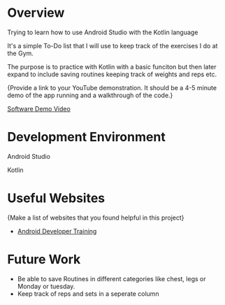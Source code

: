 # Overview

Trying to learn how to use Android Studio with the Kotlin language

It's a simple To-Do list that I will use to keep track of the exercises I do at the Gym. 

The purpose is to practice with Kotlin with a basic funciton but then later expand to include saving routines keeping track of weights and reps etc. 

{Provide a link to your YouTube demonstration.  It should be a 4-5 minute demo of the app running and a walkthrough of the code.}

[Software Demo Video](https://youtu.be/-qiXjUe_MrA)

# Development Environment

Android Studio

Kotlin

# Useful Websites

{Make a list of websites that you found helpful in this project}
* [Android Developer Training](https://developer.android.com/courses)

# Future Work

* Be able to save Routines in different categories like chest, legs or Monday or tuesday. 
* Keep track of reps and sets in a seperate column